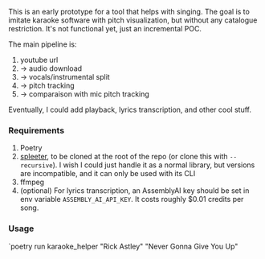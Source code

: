 This is an early prototype for a tool that helps with singing.
The goal is to imitate karaoke software with pitch visualization, but without any catalogue restriction.
It's not functional yet, just an incremental POC.

The main pipeline is:
1. youtube url
2. -> audio download
3. -> vocals/instrumental split
4. -> pitch tracking
5. -> comparaison with mic pitch tracking

Eventually, I could add playback, lyrics transcription, and other cool stuff.

### Requirements

1. Poetry
2. [spleeter](https://github.com/deezer/spleeter), to be cloned at the root of the repo (or clone this with `--recursive`). I wish I could just handle it as a normal library, but versions are incompatible, and it can only be used with its CLI
3. ffmpeg
4. (optional) For lyrics transcription, an AssemblyAI key should be set in env variable `ASSEMBLY_AI_API_KEY`. It costs roughly $0.01 credits per song.

### Usage

`poetry run karaoke_helper "Rick Astley" "Never Gonna Give You Up"
